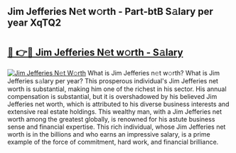 ## Jim Jefferies N𝚎t w𝚘rth - Part-btB S𝚊lary per year XqTQ2

# <h2><a href="http://gc2krqx.nevu.top/?p=Jim+Jefferies">🔗 👉🔴 Jim Jefferies N𝚎t w𝚘rth - S𝚊lary</a></h2>

[![Jim Jefferies N𝚎t W𝚘rth](https://i.imgur.com/Oavwk0R.jpeg)](http://gc2krqx.nevu.top/?p=Jim+Jefferies)
What is Jim Jefferies n𝚎t w𝚘rth? What is Jim Jefferies s𝚊lary per year?
This prosperous individual's Jim Jefferies net worth is substantial, making him one of the richest in his sector. His annual compensation is substantial, but it is overshadowed by his believed Jim Jefferies net worth, which is attributed to his diverse business interests and extensive real estate holdings. This wealthy man, with a Jim Jefferies net worth among the greatest globally, is renowned for his astute business sense and financial expertise. This rich individual, whose Jim Jefferies net worth is in the billions and who earns an impressive salary, is a prime example of the force of commitment, hard work, and financial brilliance.
